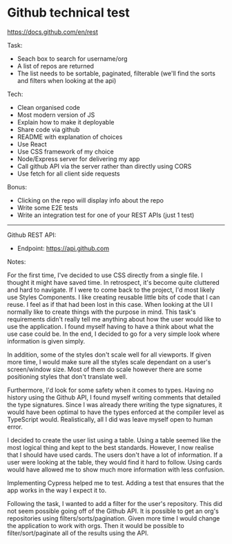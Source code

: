 # Github technical test

https://docs.github.com/en/rest

Task:

- Seach box to search for username/org
- A list of repos are returned
- The list needs to be sortable, paginated, filterable (we'll find the sorts and filters when looking at the api)

Tech:

- Clean organised code
- Most modern version of JS
- Explain how to make it deployable
- Share code via github
- README with explanation of choices
- Use React
- Use CSS framework of my choice
- Node/Express server for delivering my app
- Call github API via the server rather than directly using CORS
- Use fetch for all client side requests

Bonus:

- Clicking on the repo will display info about the repo
- Write some E2E tests
- Write an integration test for one of your REST APIs (just 1 test)

---

Github REST API:

- Endpoint: https://api.github.com

Notes:

For the first time, I've decided to use CSS directly from a single file. I thought it might have saved time. In retrospect, it's become quite cluttered and hard to navigate. If I were to come back to the project, I'd most likely use Styles Components. I like creating reusable little bits of code that I can reuse. I feel as if that had been lost in this case. When looking at the UI I normally like to create things with the purpose in mind. This task's requirements didn't really tell me anything about how the user would like to use the application. I found myself having to have a think about what the use case could be. In the end, I decided to go for a very simple look where information is given simply.

In addition, some of the styles don't scale well for all viewports. If given more time, I would make sure all the styles scale dependant on a user's screen/window size. Most of them do scale however there are some positioning styles that don't translate well.

Furthermore, I'd look for some safety when it comes to types. Having no history using the Github API, I found myself writing comments that detailed the type signatures. Since I was already there writing the type signatures, it would have been optimal to have the types enforced at the compiler level as TypeScript would. Realistically, all I did was leave myself open to human error.

I decided to create the user list using a table. Using a table seemed like the most logical thing and kept to the best standards. However, I now realise that I should have used cards. The users don't have a lot of information. If a user were looking at the table, they would find it hard to follow. Using cards would have allowed me to show much more information with less confusion.

Implementing Cypress helped me to test. Adding a test that ensures that the app works in the way I expect it to.

Following the task, I wanted to add a filter for the user's repository. This did not seem possible going off of the Github API. It is possible to get an org's repositories using filters/sorts/pagination. Given more time I would change the application to work with orgs. Then it would be possible to filter/sort/paginate all of the results using the API.
